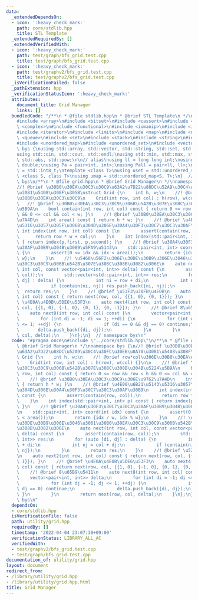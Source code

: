 ```yaml
---
data:
  _extendedDependsOn:
  - icon: ':heavy_check_mark:'
    path: core/stdlib.hpp
    title: STL Template
  _extendedRequiredBy: []
  _extendedVerifiedWith:
  - icon: ':heavy_check_mark:'
    path: test/graph/bfs_grid.test.cpp
    title: test/graph/bfs_grid.test.cpp
  - icon: ':heavy_check_mark:'
    path: test/graphv2/bfs_grid.test.cpp
    title: test/graphv2/bfs_grid.test.cpp
  _isVerificationFailed: false
  _pathExtension: hpp
  _verificationStatusIcon: ':heavy_check_mark:'
  attributes:
    document_title: Grid Manager
    links: []
  bundledCode: "/**\n * @file stdlib.hpp\n * @brief STL Template\n */\n#include <algorithm>\n\
    #include <array>\n#include <bitset>\n#include <cassert>\n#include <cmath>\n#include\
    \ <complex>\n#include <functional>\n#include <iomanip>\n#include <iostream>\n\
    #include <iterator>\n#include <limits>\n#include <map>\n#include <numeric>\n#include\
    \ <queue>\n#include <set>\n#include <stack>\n#include <string>\n#include <type_traits>\n\
    #include <unordered_map>\n#include <unordered_set>\n#include <vector>\n\nnamespace\
    \ bys {\nusing std::array, std::vector, std::string, std::set, std::map, std::pair;\n\
    using std::cin, std::cout, std::endl;\nusing std::min, std::max, std::sort, std::reverse,\
    \ std::abs, std::pow;\n\n// alias\nusing ll = long long int;\nusing ld = long\
    \ double;\nusing Pa = pair<int, int>;\nusing Pall = pair<ll, ll>;\nusing ibool\
    \ = std::int8_t;\ntemplate <class T>\nusing uset = std::unordered_set<T>;\ntemplate\
    \ <class S, class T>\nusing umap = std::unordered_map<S, T>;\n}  // namespace\
    \ bys\n/**\n * @file grid.hpp\n * @brief Grid Manager\n */\nnamespace bys {\n\
    //! @brief \u30B0\u30EA\u30C3\u30C9\u63A2\u7D22\u88DC\u52A9\u30C4\u30FC\u30EB\u8A70\
    \u3081\u5408\u308F\u305B\nstruct Grid {\n    int h, w;\n    //! @brief row*col\u306E\
    \u30B0\u30EA\u30C3\u30C9\n    Grid(int row, int col) : h(row), w(col) {}\n\n \
    \   //! @brief \u30B0\u30EA\u30C3\u30C9\u306B\u542B\u307E\u308C\u308B\u304B\u5224\
    \u5B9A\n    bool contain(int row, int col) const { return 0 <= row && row < h\
    \ && 0 <= col && col < w; }\n    //! @brief \u30B0\u30EA\u30C3\u30C9\u306E\u9762\
    \u7A4D\n    int area() const { return h * w; }\n    //! @brief \u4E00\u6B21\u5143\
    \u5316\u3057\u305F\u3068\u304D\u306E\u30A4\u30F3\u30C7\u30C3\u30AF\u30B9\n   \
    \ int index(int row, int col) const {\n        assert(contain(row, col));\n  \
    \      return row * w + col;\n    }\n    int index(std::pair<int, int> p) const\
    \ { return index(p.first, p.second); }\n    //! @brief \u30A4\u30F3\u30C7\u30C3\
    \u30AF\u30B9\u304B\u3089\u5FA9\u5143\n    std::pair<int, int> coord(int idx) const\
    \ {\n        assert(0 <= idx && idx < area());\n        return {idx / w, idx %\
    \ w};\n    }\n    //! \u5468\u56F2\u306E\u30DE\u30B9\u306E\u3046\u3061\u30B0\u30EA\
    \u30C3\u30C9\u306B\u542B\u307E\u308C\u308B\u3082\u306E\n    auto next(int row,\
    \ int col, const vector<pair<int, int>> delta) const {\n        assert(contain(row,\
    \ col));\n        std::vector<std::pair<int, int>> res;\n        for (auto [di,\
    \ dj] : delta) {\n            int ni = row + di;\n            int nj = col + dj;\n\
    \            if (contain(ni, nj)) res.push_back({ni, nj});\n        }\n      \
    \  return res;\n    }\n    //! @brief \u53F3\u30FB\u4E0B\n    auto next2(int row,\
    \ int col) const { return next(row, col, {{1, 0}, {0, 1}}); }\n    //! @brief\
    \ \u4E0A\u4E0B\u5DE6\u53F3\n    auto next4(int row, int col) const { return next(row,\
    \ col, {{1, 0}, {-1, 0}, {0, 1}, {0, -1}}); }\n    //! @brief 8\u65B9\u5411\n\
    \    auto next8(int row, int col) const {\n        vector<pair<int, int>> delta;\n\
    \        for (int di = -1; di <= 1; ++di) {\n            for (int dj = -1; dj\
    \ <= 1; ++dj) {\n                if (di == 0 && dj == 0) continue;\n         \
    \       delta.push_back({di, dj});\n            }\n        }\n        return next(row,\
    \ col, delta);\n    }\n};\n}  // namespace bys\n"
  code: "#pragma once\n#include \"../core/stdlib.hpp\"\n/**\n * @file grid.hpp\n *\
    \ @brief Grid Manager\n */\nnamespace bys {\n//! @brief \u30B0\u30EA\u30C3\u30C9\
    \u63A2\u7D22\u88DC\u52A9\u30C4\u30FC\u30EB\u8A70\u3081\u5408\u308F\u305B\nstruct\
    \ Grid {\n    int h, w;\n    //! @brief row*col\u306E\u30B0\u30EA\u30C3\u30C9\n\
    \    Grid(int row, int col) : h(row), w(col) {}\n\n    //! @brief \u30B0\u30EA\
    \u30C3\u30C9\u306B\u542B\u307E\u308C\u308B\u304B\u5224\u5B9A\n    bool contain(int\
    \ row, int col) const { return 0 <= row && row < h && 0 <= col && col < w; }\n\
    \    //! @brief \u30B0\u30EA\u30C3\u30C9\u306E\u9762\u7A4D\n    int area() const\
    \ { return h * w; }\n    //! @brief \u4E00\u6B21\u5143\u5316\u3057\u305F\u3068\
    \u304D\u306E\u30A4\u30F3\u30C7\u30C3\u30AF\u30B9\n    int index(int row, int col)\
    \ const {\n        assert(contain(row, col));\n        return row * w + col;\n\
    \    }\n    int index(std::pair<int, int> p) const { return index(p.first, p.second);\
    \ }\n    //! @brief \u30A4\u30F3\u30C7\u30C3\u30AF\u30B9\u304B\u3089\u5FA9\u5143\
    \n    std::pair<int, int> coord(int idx) const {\n        assert(0 <= idx && idx\
    \ < area());\n        return {idx / w, idx % w};\n    }\n    //! \u5468\u56F2\u306E\
    \u30DE\u30B9\u306E\u3046\u3061\u30B0\u30EA\u30C3\u30C9\u306B\u542B\u307E\u308C\
    \u308B\u3082\u306E\n    auto next(int row, int col, const vector<pair<int, int>>\
    \ delta) const {\n        assert(contain(row, col));\n        std::vector<std::pair<int,\
    \ int>> res;\n        for (auto [di, dj] : delta) {\n            int ni = row\
    \ + di;\n            int nj = col + dj;\n            if (contain(ni, nj)) res.push_back({ni,\
    \ nj});\n        }\n        return res;\n    }\n    //! @brief \u53F3\u30FB\u4E0B\
    \n    auto next2(int row, int col) const { return next(row, col, {{1, 0}, {0,\
    \ 1}}); }\n    //! @brief \u4E0A\u4E0B\u5DE6\u53F3\n    auto next4(int row, int\
    \ col) const { return next(row, col, {{1, 0}, {-1, 0}, {0, 1}, {0, -1}}); }\n\
    \    //! @brief 8\u65B9\u5411\n    auto next8(int row, int col) const {\n    \
    \    vector<pair<int, int>> delta;\n        for (int di = -1; di <= 1; ++di) {\n\
    \            for (int dj = -1; dj <= 1; ++dj) {\n                if (di == 0 &&\
    \ dj == 0) continue;\n                delta.push_back({di, dj});\n           \
    \ }\n        }\n        return next(row, col, delta);\n    }\n};\n}  // namespace\
    \ bys\n"
  dependsOn:
  - core/stdlib.hpp
  isVerificationFile: false
  path: utility/grid.hpp
  requiredBy: []
  timestamp: '2022-04-04 23:07:30+09:00'
  verificationStatus: LIBRARY_ALL_AC
  verifiedWith:
  - test/graphv2/bfs_grid.test.cpp
  - test/graph/bfs_grid.test.cpp
documentation_of: utility/grid.hpp
layout: document
redirect_from:
- /library/utility/grid.hpp
- /library/utility/grid.hpp.html
title: Grid Manager
---
```

